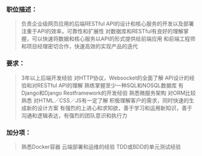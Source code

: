 ### 职位描述： ###
>负责企业级网页应用的后端RESTful API的设计和核心服务的开发以及部署
>注重于API的效率，可靠性和扩展性
>对数据库和RESTful有良好的理解掌握，可以快速将数据和核心服务以API的形式提供给前端应用
>和前端工程师和项目经理密切合作，快速高效的实现产品的迭代
### 要求： ###
>3年以上后端开发经验
>对HTTP协议，Websocket的全面了解
>API设计的经验和对RESTful API的理解
>熟练掌握至少一种SQL和NOSQL数据库
>有Django和Django Restframework的开发经验
>熟悉微服务架构
>对ORM比较熟悉
>对HTML／CSS／JS有一定了解
>积极理解客户的需求，同时快速的生成新的设计方案
>有强烈的上进心和求知欲，善于学习和运用新知识，善于沟通和逻辑表达，有强烈的团队意识和执行力
### 加分项： ###
>熟悉Docker容器
>云端部署和运维的经验
>TDD或BDD的单元测试经验